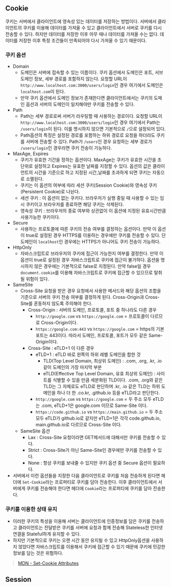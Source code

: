 ## Cookie
쿠키는 서버에서 클라이언트에 영속성 있는 데이터를 저장하는 방법이다. 서버에서 클라이언트의 쿠키를 이용해 데이터를 가져올 수 있고 클라이언트에서 서버로 쿠키를 다시 전송할 수 있다. 하지만 데이터를 저장한 이후 아무 때나 데이터를 가져올 수는 없다. 데이터를 저장한 이후 특정 조건들이 만족되어야 다시 가져올 수 있기 때문이다.
### 쿠키 옵션
- Domain
  - 도메인은 서버에 접속할 수 있는 이름이다. 쿠키 옵션에서 도메인은 포트, 서브 도메인 정보, 세부 경로를 포함하지 않는다. 요청할 URL이 `http://www.localhost.com:3000/users/login`인 경우 여기에서 도메인은 `localhost.com`이 된다.
  - 만약 쿠키 옵션에서 도메인 정보가 존재한다면 클라이언트에서는 쿠키의 도메인 옵션과 서버의 도메인이 일치해야만 쿠키를 전송할 수 있다.
- Path
  - Path는 세부 경로로써 서버가 라우팅할 때 사용하는 경로이다. 요청할 URL이 `http://www.localhost.com:3000/users/login`인 경우 여기에서 Path는 `/users/login`이 된다. 이를 명시하지 않으면 기본적으로 `/`으로 설정되어 있다.
  - Path옵션의 특징은 설정된 경로를 포함하는 하위 경로로 요청을 하더라도 쿠키를 서버에 전송할 수 있다. Path가 `/users`인 경우 요청하는 세부 경로가 `/users/login`인 경우라면 쿠키 전송이 가능하다.
- MaxAge, Expires
  - 쿠키가 유효한 기간을 정하는 옵션이다. MaxAge는 쿠키가 유효한 시간을 초 단위로 설정하고 Expires는 유효한 날짜를 지정할 수 있다. 옵션의 값은 클라이언트의 시간을 기준으로 하고 지정된 시간,날짜를 초과하게 되면 쿠키는 자동으로 소멸된다.
  - 쿠키는 이 옵션의 여부에 따라 세션 쿠키(Session Cookie)와 영속성 쿠키(Persistent Cookie)로 나뉜다.
  - 세션 쿠키 : 이 옵션이 없는 쿠키다. 브라우저가 실행 중일 때 사용할 수 있는 임시 쿠키이고 브라우저를 종료하면 해당 쿠키는 삭제된다.
  - 영속성 쿠키 : 브라우저의 종료 여부와 상관없이 이 옵션에 지정된 유효시간만큼 사용가능한 쿠키이다.
- Secure
  - 사용하는 프로토콜에 따른 쿠키의 전송 여부를 결정하는 옵션이다. 만약 이 옵션이 true로 설정된 경우 HTTPS를 이용하는 경우에만 쿠키를 전송할 수 있다. 단 도메인이 `localhost`인 경우에는 HTTPS가 아니어도 쿠키 전송이 가능하다.
- HttpOnly
  - 자바스크립트로 브라우저의 쿠키에 접근이 가능한지 여부를 결정한다. 만약 이 옵션이 true로 설정된 경우 자바스크립트로 쿠키에 접근이 불가하다. 옵션을 명시하지 않은 경우에는 기본적으로 false로 지정된다. 만약 false일 경우 `document.cookie`를 이용해 자바스크립트로 쿠키에 접근할 수 있으므로 탈취될 위험이 있다.
- SameSite
  - Cross-Site 요청을 받은 경우 요청에서 사용한 메서드와 해당 옵션의 조합을 기준으로 서버의 쿠키 전송 여부를 결정하게 된다. Cross-Origin과 Cross-Site를 혼동하지 않도록 주의해야 한다.
    - Cross-Origin : 서버의 도메인, 프로토콜, 포트 중 하나라도 다른 경우
      - `http://google.com` vs `https://google.com` = 프로토콜이 다르므로 Cross-Origin이다.
      - `https://google.com:443` vs `https://google.com` = https의 기본 포트는 443이다. 따라서 도메인, 프로토콜, 포트가 모두 같은 Same-Origin이다.
    - Cross-Site : eTLD+1 이 다른 경우
      - eTLD+1 : eTLD 바로 왼쪽의 하위 레벨 도메인을 합한 것
        - TLD(Top Level Domain, 최상위 도메인) : .com, .org, .kr, .io 같이 도메인의 가장 마지막 부분
        - eTLD(Effective Top Level Domain, 유효 최상위 도메인) : 사이트를 식별할 수 있을 만큼 세분화된 TLD이다. .com, .org와 같은 TLD는 그 자체로도 eTLD로 판단하며 .kr, .io 같은 TLD는 하위 도메인을 하나 더 한 .co.kr, .github.io 등을 eTLD라고 판단한다.
      - `http://google.com` vs `https://google.com` = 두 주소 모두 eTLD는 .com, eTLD+1은 google.com 이므로 Same-Site 이다.
      - `https://code.github.io` vs `https://main.github.io` = 두 주소 모두 eTLD가 github.io로 같지만 eTLD+1은 각각 code.github.io, main.github.io로 다르므로 Cross-Site 이다.
  - SameSite 옵션
    - Lax : Cross-Site 요청이라면 GET메서드에 대해서만 쿠키를 전송할 수 있다.
    - Strict : Cross-Site가 아닌 Same-Site인 경우에만 쿠키를 전송할 수 있다.
    - None : 항상 쿠키를 보내줄 수 있지만 쿠키 옵션 중 Secure 옵션이 필요하다.
- 서버에서 이런 옵션들을 지정한 다음 클라이언트로 쿠키를 처음 전송하게 된다면 헤더에 `Set-Cookie`라는 프로퍼티로 쿠키를 담아 전송한다. 이후 클라이언트에서 서버에게 쿠키를 전송해야 한다면 헤더에 `Cookie`라는 프로퍼티에 쿠키를 담아 전송한다.

### 쿠키를 이용한 상태 유지
- 이러한 쿠키의 특성을 이용해 서버는 클라이언트에 인증정보를 담은 쿠키를 전송하고 클라이언트는 전달받은 쿠키를 서버에 요청과 함께 전송해 Stateless한 인터넷 연결을 Stateful하게 유지할 수 있다.
- 하지만 기본적으로 쿠키는 오랜 시간 동안 유지될 수 있고 HttpOnly옵션을 사용하지 않았다면 자바스크립트를 이용해서 쿠키에 접근할 수 있기 때문에 쿠키에 민감한 정보를 담는 것은 위험하다.

> [MDN - Set-Cookie Attributes](https://developer.mozilla.org/en-US/docs/Web/HTTP/Headers/Set-Cookie)

## Session
